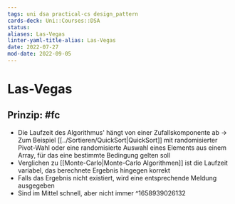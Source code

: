 ```yaml
---
tags: uni dsa practical-cs design_pattern
cards-deck: Uni::Courses::DSA
status: 
aliases: Las-Vegas
linter-yaml-title-alias: Las-Vegas
date: 2022-07-27
mod-date: 2022-09-05
---
```


# Las-Vegas

## Prinzip: #fc
- Die Laufzeit des Algorithmus' hängt von einer Zufallskomponente ab
	-> Zum Beispiel [[../Sortieren/QuickSort|QuickSort]] mit randomisierter Pivot-Wahl oder eine randomisierte Auswahl eines Elements aus einem Array, für das eine bestimmte Bedingung gelten soll
- Verglichen zu [[Monte-Carlo|Monte-Carlo Algorithmen]] ist die Laufzeit variabel, das berechnete Ergebnis hingegen korrekt
- Falls das Ergebnis nicht existiert, wird eine entsprechende Meldung ausgegeben
- Sind im Mittel schnell, aber nicht immer
^1658939026132
